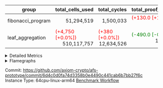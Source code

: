 | group | total_cells_used | total_cycles | total_proof_time_ms |
| --- | --- | --- | --- |
| fibonacci_program | <div style='text-align: right'>51,294,519</div>  | <div style='text-align: right'>1,500,033</div>  | <span style="color: red">(+130.0 [+1.6%])</span> <div style='text-align: right'>8,474.0</div>  |
| leaf_aggregation | <span style="color: red">(+4,750 [+0.0%])</span> <div style='text-align: right'>510,117,757</div>  | <span style="color: red">(+380 [+0.0%])</span> <div style='text-align: right'>12,634,526</div>  | <span style="color: green">(-490.0 [-0.3%])</span> <div style='text-align: right'>170,781.0</div>  |


<details>
<summary>Detailed Metrics</summary>

| group | collect_metrics | execute_time_ms | total_cells_used | total_cycles |
| --- | --- | --- | --- | --- |
| fibonacci_program | true | <span style="color: green">(-90.0 [-0.2%])</span> <div style='text-align: right'>36,655.0</div>  | <div style='text-align: right'>51,294,519</div>  | <div style='text-align: right'>1,500,033</div>  |

| group | chip_name | collect_metrics | rows_used |
| --- | --- | --- | --- |
| fibonacci_program | AuipcRv32 | true | <div style='text-align: right'>4</div>  |
| fibonacci_program | BaseAluRv32 | true | <div style='text-align: right'>900,015</div>  |
| fibonacci_program | BitwiseOperationLookup | true | <div style='text-align: right'>65,536</div>  |
| fibonacci_program | BranchEqualRv32 | true | <div style='text-align: right'>200,001</div>  |
| fibonacci_program | JalLuiRv32 | true | <div style='text-align: right'>100,002</div>  |
| fibonacci_program | JalrRv32 | true | <div style='text-align: right'>3</div>  |
| fibonacci_program | LessThanRv32 | true | <div style='text-align: right'>300,000</div>  |
| fibonacci_program | LoadStoreRv32 | true | <div style='text-align: right'>8</div>  |
| fibonacci_program | Memory AccessAdapter<8> | true | <div style='text-align: right'>11</div>  |
| fibonacci_program | Memory Boundary | true | <div style='text-align: right'>22</div>  |
| fibonacci_program | Memory Merkle | true | <div style='text-align: right'>196</div>  |
| fibonacci_program | ProgramChip | true | <div style='text-align: right'>90</div>  |
| fibonacci_program | RangeTupleChecker | true | <div style='text-align: right'>524,288</div>  |

| group | collect_metrics | dsl_ir | opcode | frequency |
| --- | --- | --- | --- | --- |
| fibonacci_program | true |  | ADD | <div style='text-align: right'>900,014</div>  |
| fibonacci_program | true |  | AUIPC | <div style='text-align: right'>4</div>  |
| fibonacci_program | true |  | BEQ | <div style='text-align: right'>100,001</div>  |
| fibonacci_program | true |  | BNE | <div style='text-align: right'>100,000</div>  |
| fibonacci_program | true |  | JAL | <div style='text-align: right'>100,001</div>  |
| fibonacci_program | true |  | JALR | <div style='text-align: right'>3</div>  |
| fibonacci_program | true |  | LOADW | <div style='text-align: right'>3</div>  |
| fibonacci_program | true |  | LUI | <div style='text-align: right'>1</div>  |
| fibonacci_program | true |  | OR | <div style='text-align: right'>1</div>  |
| fibonacci_program | true |  | SLTU | <div style='text-align: right'>300,000</div>  |
| fibonacci_program | true |  | STOREW | <div style='text-align: right'>5</div>  |

| group | air_name | collect_metrics | dsl_ir | opcode | cells_used |
| --- | --- | --- | --- | --- | --- |
| fibonacci_program | <Rv32BaseAluAdapterAir,BaseAluCoreAir<4, 8>> | true |  | ADD | <div style='text-align: right'>32,400,504</div>  |
| fibonacci_program | AccessAdapter<8> | true |  | ADD | <div style='text-align: right'>51</div>  |
| fibonacci_program | Boundary | true |  | ADD | <div style='text-align: right'>120</div>  |
| fibonacci_program | Merkle | true |  | ADD | <div style='text-align: right'>64</div>  |
| fibonacci_program | <Rv32RdWriteAdapterAir,Rv32AuipcCoreAir> | true |  | AUIPC | <div style='text-align: right'>84</div>  |
| fibonacci_program | AccessAdapter<8> | true |  | AUIPC | <div style='text-align: right'>34</div>  |
| fibonacci_program | Boundary | true |  | AUIPC | <div style='text-align: right'>80</div>  |
| fibonacci_program | Merkle | true |  | AUIPC | <div style='text-align: right'>3,456</div>  |
| fibonacci_program | <Rv32BranchAdapterAir,BranchEqualCoreAir<4>> | true |  | BEQ | <div style='text-align: right'>2,600,026</div>  |
| fibonacci_program | <Rv32BranchAdapterAir,BranchEqualCoreAir<4>> | true |  | BNE | <div style='text-align: right'>2,600,000</div>  |
| fibonacci_program | <Rv32CondRdWriteAdapterAir,Rv32JalLuiCoreAir> | true |  | JAL | <div style='text-align: right'>1,800,018</div>  |
| fibonacci_program | <Rv32JalrAdapterAir,Rv32JalrCoreAir> | true |  | JALR | <div style='text-align: right'>84</div>  |
| fibonacci_program | <Rv32LoadStoreAdapterAir,LoadStoreCoreAir<4>> | true |  | LOADW | <div style='text-align: right'>120</div>  |
| fibonacci_program | AccessAdapter<8> | true |  | LOADW | <div style='text-align: right'>17</div>  |
| fibonacci_program | Boundary | true |  | LOADW | <div style='text-align: right'>40</div>  |
| fibonacci_program | Merkle | true |  | LOADW | <div style='text-align: right'>1,664</div>  |
| fibonacci_program | <Rv32CondRdWriteAdapterAir,Rv32JalLuiCoreAir> | true |  | LUI | <div style='text-align: right'>18</div>  |
| fibonacci_program | AccessAdapter<8> | true |  | LUI | <div style='text-align: right'>17</div>  |
| fibonacci_program | Boundary | true |  | LUI | <div style='text-align: right'>40</div>  |
| fibonacci_program | Merkle | true |  | LUI | <div style='text-align: right'>128</div>  |
| fibonacci_program | <Rv32BaseAluAdapterAir,BaseAluCoreAir<4, 8>> | true |  | OR | <div style='text-align: right'>36</div>  |
| fibonacci_program | AccessAdapter<8> | true |  | OR | <div style='text-align: right'>17</div>  |
| fibonacci_program | Boundary | true |  | OR | <div style='text-align: right'>40</div>  |
| fibonacci_program | Merkle | true |  | OR | <div style='text-align: right'>64</div>  |
| fibonacci_program | <Rv32BaseAluAdapterAir,LessThanCoreAir<4, 8>> | true |  | SLTU | <div style='text-align: right'>11,100,000</div>  |
| fibonacci_program | AccessAdapter<8> | true |  | SLTU | <div style='text-align: right'>17</div>  |
| fibonacci_program | Boundary | true |  | SLTU | <div style='text-align: right'>40</div>  |
| fibonacci_program | Merkle | true |  | SLTU | <div style='text-align: right'>192</div>  |
| fibonacci_program | <Rv32LoadStoreAdapterAir,LoadStoreCoreAir<4>> | true |  | STOREW | <div style='text-align: right'>200</div>  |
| fibonacci_program | AccessAdapter<8> | true |  | STOREW | <div style='text-align: right'>34</div>  |
| fibonacci_program | Boundary | true |  | STOREW | <div style='text-align: right'>80</div>  |
| fibonacci_program | Merkle | true |  | STOREW | <div style='text-align: right'>640</div>  |

| group | air_name | constraints | interactions | quotient_deg |
| --- | --- | --- | --- | --- |
| fibonacci_program | ProgramAir | <div style='text-align: right'>4</div>  | <div style='text-align: right'>1</div>  | <div style='text-align: right'>1</div>  |
| fibonacci_program | VmConnectorAir | <div style='text-align: right'>9</div>  | <div style='text-align: right'>3</div>  | <div style='text-align: right'>2</div>  |
| fibonacci_program | PersistentBoundaryAir<8> | <div style='text-align: right'>6</div>  | <div style='text-align: right'>3</div>  | <div style='text-align: right'>2</div>  |
| fibonacci_program | MemoryMerkleAir<8> | <div style='text-align: right'>40</div>  | <div style='text-align: right'>4</div>  | <div style='text-align: right'>2</div>  |
| fibonacci_program | AccessAdapterAir<2> | <div style='text-align: right'>14</div>  | <div style='text-align: right'>5</div>  | <div style='text-align: right'>2</div>  |
| fibonacci_program | AccessAdapterAir<4> | <div style='text-align: right'>14</div>  | <div style='text-align: right'>5</div>  | <div style='text-align: right'>2</div>  |
| fibonacci_program | AccessAdapterAir<8> | <div style='text-align: right'>14</div>  | <div style='text-align: right'>5</div>  | <div style='text-align: right'>2</div>  |
| fibonacci_program | AccessAdapterAir<16> | <div style='text-align: right'>14</div>  | <div style='text-align: right'>5</div>  | <div style='text-align: right'>2</div>  |
| fibonacci_program | AccessAdapterAir<32> | <div style='text-align: right'>14</div>  | <div style='text-align: right'>5</div>  | <div style='text-align: right'>2</div>  |
| fibonacci_program | AccessAdapterAir<64> | <div style='text-align: right'>14</div>  | <div style='text-align: right'>5</div>  | <div style='text-align: right'>2</div>  |
| fibonacci_program | PhantomAir | <div style='text-align: right'>5</div>  | <div style='text-align: right'>3</div>  | <div style='text-align: right'>2</div>  |
| fibonacci_program | VmAirWrapper<Rv32BaseAluAdapterAir, BaseAluCoreAir<4, 8> | <div style='text-align: right'>43</div>  | <div style='text-align: right'>19</div>  | <div style='text-align: right'>2</div>  |
| fibonacci_program | VmAirWrapper<Rv32BaseAluAdapterAir, LessThanCoreAir<4, 8> | <div style='text-align: right'>39</div>  | <div style='text-align: right'>17</div>  | <div style='text-align: right'>2</div>  |
| fibonacci_program | VmAirWrapper<Rv32MultAdapterAir, MultiplicationCoreAir<4, 8> | <div style='text-align: right'>26</div>  | <div style='text-align: right'>19</div>  | <div style='text-align: right'>2</div>  |
| fibonacci_program | VmAirWrapper<Rv32MultAdapterAir, MulHCoreAir<4, 8> | <div style='text-align: right'>38</div>  | <div style='text-align: right'>24</div>  | <div style='text-align: right'>2</div>  |
| fibonacci_program | VmAirWrapper<Rv32MultAdapterAir, DivRemCoreAir<4, 8> | <div style='text-align: right'>88</div>  | <div style='text-align: right'>25</div>  | <div style='text-align: right'>2</div>  |
| fibonacci_program | VmAirWrapper<Rv32BaseAluAdapterAir, ShiftCoreAir<4, 8> | <div style='text-align: right'>90</div>  | <div style='text-align: right'>23</div>  | <div style='text-align: right'>2</div>  |
| fibonacci_program | VmAirWrapper<Rv32LoadStoreAdapterAir, LoadStoreCoreAir<4> | <div style='text-align: right'>38</div>  | <div style='text-align: right'>17</div>  | <div style='text-align: right'>2</div>  |
| fibonacci_program | VmAirWrapper<Rv32LoadStoreAdapterAir, LoadSignExtendCoreAir<4, 8> | <div style='text-align: right'>33</div>  | <div style='text-align: right'>18</div>  | <div style='text-align: right'>2</div>  |
| fibonacci_program | VmAirWrapper<Rv32HintStoreAdapterAir, Rv32HintStoreCoreAir> | <div style='text-align: right'>17</div>  | <div style='text-align: right'>15</div>  | <div style='text-align: right'>2</div>  |
| fibonacci_program | VmAirWrapper<Rv32BranchAdapterAir, BranchEqualCoreAir<4> | <div style='text-align: right'>25</div>  | <div style='text-align: right'>11</div>  | <div style='text-align: right'>2</div>  |
| fibonacci_program | VmAirWrapper<Rv32BranchAdapterAir, BranchLessThanCoreAir<4, 8> | <div style='text-align: right'>41</div>  | <div style='text-align: right'>13</div>  | <div style='text-align: right'>2</div>  |
| fibonacci_program | VmAirWrapper<Rv32CondRdWriteAdapterAir, Rv32JalLuiCoreAir> | <div style='text-align: right'>22</div>  | <div style='text-align: right'>10</div>  | <div style='text-align: right'>2</div>  |
| fibonacci_program | VmAirWrapper<Rv32JalrAdapterAir, Rv32JalrCoreAir> | <div style='text-align: right'>20</div>  | <div style='text-align: right'>16</div>  | <div style='text-align: right'>2</div>  |
| fibonacci_program | VmAirWrapper<Rv32RdWriteAdapterAir, Rv32AuipcCoreAir> | <div style='text-align: right'>15</div>  | <div style='text-align: right'>11</div>  | <div style='text-align: right'>2</div>  |
| fibonacci_program | Poseidon2VmAir<BabyBear> | <div style='text-align: right'>525</div>  | <div style='text-align: right'>32</div>  | <div style='text-align: right'>2</div>  |
| fibonacci_program | BitwiseOperationLookupAir<8> | <div style='text-align: right'>4</div>  | <div style='text-align: right'>2</div>  | <div style='text-align: right'>2</div>  |
| fibonacci_program | RangeTupleCheckerAir<2> | <div style='text-align: right'>4</div>  | <div style='text-align: right'>1</div>  | <div style='text-align: right'>1</div>  |
| fibonacci_program | VariableRangeCheckerAir | <div style='text-align: right'>4</div>  | <div style='text-align: right'>1</div>  | <div style='text-align: right'>1</div>  |

| group | commit_exe_time_ms | execute_and_trace_gen_time_ms | execute_time_ms | keygen_time_ms | num_segments | total_cells_used | total_cycles | total_proof_time_ms |
| --- | --- | --- | --- | --- | --- | --- | --- | --- |
| fibonacci_program | <div style='text-align: right'>0.0</div>  | <span style="color: red">(+79.0 [+3.7%])</span> <div style='text-align: right'>2,219.0</div>  | <span style="color: red">(+76.0 [+4.0%])</span> <div style='text-align: right'>1,960.0</div>  | <span style="color: red">(+1.0 [+0.8%])</span> <div style='text-align: right'>133.0</div>  | <div style='text-align: right'>1</div>  | <div style='text-align: right'>51,294,519</div>  | <div style='text-align: right'>1,500,033</div>  | <span style="color: red">(+130.0 [+1.6%])</span> <div style='text-align: right'>8,474.0</div>  |
| leaf_aggregation |  |  |  |  |  | <span style="color: red">(+4,750 [+0.0%])</span> <div style='text-align: right'>510,117,757</div>  | <span style="color: red">(+380 [+0.0%])</span> <div style='text-align: right'>12,634,526</div>  | <span style="color: green">(-490.0 [-0.3%])</span> <div style='text-align: right'>170,781.0</div>  |

| group | air_name | segment | cells | constraints | interactions | main_cols | perm_cols | prep_cols | quotient_deg | rows |
| --- | --- | --- | --- | --- | --- | --- | --- | --- | --- | --- |
| fibonacci_program | ProgramAir | 0 | <div style='text-align: right'>2,304</div>  |  |  | <div style='text-align: right'>10</div>  | <div style='text-align: right'>8</div>  |  |  | <div style='text-align: right'>128</div>  |
| fibonacci_program | VmConnectorAir | 0 | <div style='text-align: right'>32</div>  |  |  | <div style='text-align: right'>4</div>  | <div style='text-align: right'>12</div>  | <div style='text-align: right'>1</div>  |  | <div style='text-align: right'>2</div>  |
| fibonacci_program | PersistentBoundaryAir<8> | 0 | <div style='text-align: right'>1,024</div>  |  |  | <div style='text-align: right'>20</div>  | <div style='text-align: right'>12</div>  |  |  | <div style='text-align: right'>32</div>  |
| fibonacci_program | MemoryMerkleAir<8> | 0 | <div style='text-align: right'>13,312</div>  |  |  | <div style='text-align: right'>32</div>  | <div style='text-align: right'>20</div>  |  |  | <div style='text-align: right'>256</div>  |
| fibonacci_program | AccessAdapterAir<8> | 0 | <div style='text-align: right'>1,312</div>  |  |  | <div style='text-align: right'>17</div>  | <div style='text-align: right'>24</div>  |  |  | <div style='text-align: right'>32</div>  |
| fibonacci_program | PhantomAir | 0 | <div style='text-align: right'>18</div>  |  |  | <div style='text-align: right'>6</div>  | <div style='text-align: right'>12</div>  |  |  | <div style='text-align: right'>1</div>  |
| fibonacci_program | VmAirWrapper<Rv32BaseAluAdapterAir, BaseAluCoreAir<4, 8> | 0 | <div style='text-align: right'>121,634,816</div>  |  |  | <div style='text-align: right'>36</div>  | <div style='text-align: right'>80</div>  |  |  | <div style='text-align: right'>1,048,576</div>  |
| fibonacci_program | VmAirWrapper<Rv32BaseAluAdapterAir, LessThanCoreAir<4, 8> | 0 | <div style='text-align: right'>40,370,176</div>  |  |  | <div style='text-align: right'>37</div>  | <div style='text-align: right'>40</div>  |  |  | <div style='text-align: right'>524,288</div>  |
| fibonacci_program | VmAirWrapper<Rv32LoadStoreAdapterAir, LoadStoreCoreAir<4> | 0 | <div style='text-align: right'>896</div>  |  |  | <div style='text-align: right'>40</div>  | <div style='text-align: right'>72</div>  |  |  | <div style='text-align: right'>8</div>  |
| fibonacci_program | VmAirWrapper<Rv32BranchAdapterAir, BranchEqualCoreAir<4> | 0 | <div style='text-align: right'>19,398,656</div>  |  |  | <div style='text-align: right'>26</div>  | <div style='text-align: right'>48</div>  |  |  | <div style='text-align: right'>262,144</div>  |
| fibonacci_program | VmAirWrapper<Rv32CondRdWriteAdapterAir, Rv32JalLuiCoreAir> | 0 | <div style='text-align: right'>8,126,464</div>  |  |  | <div style='text-align: right'>18</div>  | <div style='text-align: right'>44</div>  |  |  | <div style='text-align: right'>131,072</div>  |
| fibonacci_program | VmAirWrapper<Rv32JalrAdapterAir, Rv32JalrCoreAir> | 0 | <div style='text-align: right'>256</div>  |  |  | <div style='text-align: right'>28</div>  | <div style='text-align: right'>36</div>  |  |  | <div style='text-align: right'>4</div>  |
| fibonacci_program | VmAirWrapper<Rv32RdWriteAdapterAir, Rv32AuipcCoreAir> | 0 | <div style='text-align: right'>196</div>  |  |  | <div style='text-align: right'>21</div>  | <div style='text-align: right'>28</div>  |  |  | <div style='text-align: right'>4</div>  |
| fibonacci_program | Poseidon2VmAir<BabyBear> | 0 | <div style='text-align: right'>160,512</div>  |  |  | <div style='text-align: right'>559</div>  | <div style='text-align: right'>68</div>  |  |  | <div style='text-align: right'>256</div>  |
| fibonacci_program | BitwiseOperationLookupAir<8> | 0 | <div style='text-align: right'>655,360</div>  |  |  | <div style='text-align: right'>2</div>  | <div style='text-align: right'>8</div>  | <div style='text-align: right'>3</div>  |  | <div style='text-align: right'>65,536</div>  |
| fibonacci_program | RangeTupleCheckerAir<2> | 0 | <div style='text-align: right'>4,718,592</div>  |  |  | <div style='text-align: right'>1</div>  | <div style='text-align: right'>8</div>  | <div style='text-align: right'>2</div>  |  | <div style='text-align: right'>524,288</div>  |
| fibonacci_program | VariableRangeCheckerAir | 0 | <div style='text-align: right'>1,179,648</div>  |  |  | <div style='text-align: right'>1</div>  | <div style='text-align: right'>8</div>  | <div style='text-align: right'>2</div>  |  | <div style='text-align: right'>131,072</div>  |
| leaf_aggregation | ProgramAir | 0 | <div style='text-align: right'>2,359,296</div>  | <div style='text-align: right'>4</div>  | <div style='text-align: right'>1</div>  | <div style='text-align: right'>10</div>  | <div style='text-align: right'>8</div>  |  | <div style='text-align: right'>1</div>  | <div style='text-align: right'>131,072</div>  |
| leaf_aggregation | VmConnectorAir | 0 | <div style='text-align: right'>24</div>  | <div style='text-align: right'>8</div>  | <div style='text-align: right'>3</div>  | <div style='text-align: right'>4</div>  | <div style='text-align: right'>8</div>  | <div style='text-align: right'>1</div>  | <div style='text-align: right'>4</div>  | <div style='text-align: right'>2</div>  |
| leaf_aggregation | VolatileBoundaryAir | 0 | <div style='text-align: right'>19,922,944</div>  | <div style='text-align: right'>16</div>  | <div style='text-align: right'>4</div>  | <div style='text-align: right'>11</div>  | <div style='text-align: right'>8</div>  |  | <div style='text-align: right'>4</div>  | <div style='text-align: right'>1,048,576</div>  |
| leaf_aggregation | AccessAdapterAir<2> | 0 | <div style='text-align: right'>96,468,992</div>  | <div style='text-align: right'>11</div>  | <div style='text-align: right'>5</div>  | <div style='text-align: right'>11</div>  | <div style='text-align: right'>12</div>  |  | <div style='text-align: right'>4</div>  | <div style='text-align: right'>4,194,304</div>  |
| leaf_aggregation | AccessAdapterAir<4> | 0 | <div style='text-align: right'>52,428,800</div>  | <div style='text-align: right'>11</div>  | <div style='text-align: right'>5</div>  | <div style='text-align: right'>13</div>  | <div style='text-align: right'>12</div>  |  | <div style='text-align: right'>4</div>  | <div style='text-align: right'>2,097,152</div>  |
| leaf_aggregation | AccessAdapterAir<8> | 0 | <div style='text-align: right'>3,801,088</div>  | <div style='text-align: right'>11</div>  | <div style='text-align: right'>5</div>  | <div style='text-align: right'>17</div>  | <div style='text-align: right'>12</div>  |  | <div style='text-align: right'>4</div>  | <div style='text-align: right'>131,072</div>  |
| leaf_aggregation | AccessAdapterAir<16> | 0 |  | <div style='text-align: right'>11</div>  | <div style='text-align: right'>5</div>  |  |  |  | <div style='text-align: right'>4</div>  |  |
| leaf_aggregation | AccessAdapterAir<32> | 0 |  | <div style='text-align: right'>11</div>  | <div style='text-align: right'>5</div>  |  |  |  | <div style='text-align: right'>4</div>  |  |
| leaf_aggregation | AccessAdapterAir<64> | 0 |  | <div style='text-align: right'>11</div>  | <div style='text-align: right'>5</div>  |  |  |  | <div style='text-align: right'>4</div>  |  |
| leaf_aggregation | PhantomAir | 0 | <div style='text-align: right'>7,340,032</div>  | <div style='text-align: right'>4</div>  | <div style='text-align: right'>3</div>  | <div style='text-align: right'>6</div>  | <div style='text-align: right'>8</div>  |  | <div style='text-align: right'>4</div>  | <div style='text-align: right'>524,288</div>  |
| leaf_aggregation | VmAirWrapper<NativeLoadStoreAdapterAir<1>, KernelLoadStoreCoreAir<1> | 0 | <div style='text-align: right'>511,705,088</div>  | <div style='text-align: right'>30</div>  | <div style='text-align: right'>19</div>  | <div style='text-align: right'>41</div>  | <div style='text-align: right'>20</div>  |  | <div style='text-align: right'>8</div>  | <div style='text-align: right'>8,388,608</div>  |
| leaf_aggregation | VmAirWrapper<BranchNativeAdapterAir, BranchEqualCoreAir<1> | 0 | <div style='text-align: right'>90,177,536</div>  | <div style='text-align: right'>21</div>  | <div style='text-align: right'>11</div>  | <div style='text-align: right'>23</div>  | <div style='text-align: right'>20</div>  |  | <div style='text-align: right'>4</div>  | <div style='text-align: right'>2,097,152</div>  |
| leaf_aggregation | VmAirWrapper<JalNativeAdapterAir, JalCoreAir> | 0 | <div style='text-align: right'>5,767,168</div>  | <div style='text-align: right'>6</div>  | <div style='text-align: right'>7</div>  | <div style='text-align: right'>10</div>  | <div style='text-align: right'>12</div>  |  | <div style='text-align: right'>8</div>  | <div style='text-align: right'>262,144</div>  |
| leaf_aggregation | VmAirWrapper<NativeAdapterAir<2, 1>, FieldArithmeticCoreAir> | 0 | <div style='text-align: right'>192,937,984</div>  | <div style='text-align: right'>22</div>  | <div style='text-align: right'>15</div>  | <div style='text-align: right'>30</div>  | <div style='text-align: right'>16</div>  |  | <div style='text-align: right'>8</div>  | <div style='text-align: right'>4,194,304</div>  |
| leaf_aggregation | VmAirWrapper<NativeVectorizedAdapterAir<4>, FieldExtensionCoreAir> | 0 | <div style='text-align: right'>117,440,512</div>  | <div style='text-align: right'>22</div>  | <div style='text-align: right'>15</div>  | <div style='text-align: right'>40</div>  | <div style='text-align: right'>16</div>  |  | <div style='text-align: right'>8</div>  | <div style='text-align: right'>2,097,152</div>  |
| leaf_aggregation | Poseidon2VmAir<BabyBear> | 0 | <div style='text-align: right'>29,229,056</div>  | <div style='text-align: right'>374</div>  | <div style='text-align: right'>32</div>  | <div style='text-align: right'>418</div>  | <div style='text-align: right'>28</div>  |  | <div style='text-align: right'>8</div>  | <div style='text-align: right'>65,536</div>  |
| leaf_aggregation | VariableRangeCheckerAir | 0 | <div style='text-align: right'>1,179,648</div>  | <div style='text-align: right'>4</div>  | <div style='text-align: right'>1</div>  | <div style='text-align: right'>1</div>  | <div style='text-align: right'>8</div>  | <div style='text-align: right'>2</div>  | <div style='text-align: right'>1</div>  | <div style='text-align: right'>131,072</div>  |

| group | segment | commit_exe_time_ms | execute_and_trace_gen_time_ms | execute_time_ms | keygen_time_ms | num_segments | stark_prove_excluding_trace_time_ms | total_cells | verify_program_compile_ms |
| --- | --- | --- | --- | --- | --- | --- | --- | --- | --- |
| fibonacci_program | 0 |  |  |  |  |  | <span style="color: red">(+51.0 [+0.8%])</span> <div style='text-align: right'>6,255.0</div>  | <div style='text-align: right'>196,263,574</div>  |  |
| leaf_aggregation | 0 | <span style="color: red">(+13.0 [+13.1%])</span> <div style='text-align: right'>112.0</div>  | <span style="color: red">(+155.0 [+0.9%])</span> <div style='text-align: right'>17,250.0</div>  | <span style="color: red">(+91.0 [+0.6%])</span> <div style='text-align: right'>14,755.0</div>  | <span style="color: green">(-8.0 [-12.3%])</span> <div style='text-align: right'>57.0</div>  | <div style='text-align: right'>1</div>  | <span style="color: green">(-645.0 [-0.4%])</span> <div style='text-align: right'>153,531.0</div>  | <div style='text-align: right'>1,130,758,168</div>  | <span style="color: green">(-2.0 [-0.7%])</span> <div style='text-align: right'>272.0</div>  |

| group | collect_metrics | segment | execute_time_ms | total_cells_used | total_cycles |
| --- | --- | --- | --- | --- | --- |
| leaf_aggregation | true | 0 | <span style="color: red">(+2,553.0 [+1.4%])</span> <div style='text-align: right'>190,886.0</div>  | <span style="color: red">(+4,750 [+0.0%])</span> <div style='text-align: right'>510,117,757</div>  | <span style="color: red">(+380 [+0.0%])</span> <div style='text-align: right'>12,634,526</div>  |

| group | chip_name | collect_metrics | segment | rows_used |
| --- | --- | --- | --- | --- |
| leaf_aggregation | BranchEqual | true | 0 | <div style='text-align: right'>1,673,408</div>  |
| leaf_aggregation | FieldArithmetic | true | 0 | <span style="color: red">(+16 [+0.0%])</span> <div style='text-align: right'>3,587,092</div>  |
| leaf_aggregation | FieldExtension | true | 0 | <div style='text-align: right'>1,197,874</div>  |
| leaf_aggregation | Jal | true | 0 | <span style="color: red">(+364 [+0.2%])</span> <div style='text-align: right'>164,402</div>  |
| leaf_aggregation | LoadStore | true | 0 | <div style='text-align: right'>5,519,819</div>  |
| leaf_aggregation | Memory AccessAdapter<2> | true | 0 | <span style="color: red">(+36 [+0.0%])</span> <div style='text-align: right'>2,835,629</div>  |
| leaf_aggregation | Memory AccessAdapter<4> | true | 0 | <span style="color: red">(+18 [+0.0%])</span> <div style='text-align: right'>1,418,316</div>  |
| leaf_aggregation | Memory AccessAdapter<8> | true | 0 | <div style='text-align: right'>81,349</div>  |
| leaf_aggregation | Memory Boundary | true | 0 | <div style='text-align: right'>857,833</div>  |
| leaf_aggregation | Phantom | true | 0 | <div style='text-align: right'>432,493</div>  |
| leaf_aggregation | Poseidon2 | true | 0 | <div style='text-align: right'>59,438</div>  |
| leaf_aggregation | ProgramChip | true | 0 | <div style='text-align: right'>124,809</div>  |

| group | collect_metrics | dsl_ir | opcode | segment | frequency |
| --- | --- | --- | --- | --- | --- |
| leaf_aggregation | true |  | JAL | 0 | <div style='text-align: right'>1</div>  |
| leaf_aggregation | true |  | STOREW | 0 | <div style='text-align: right'>2</div>  |
| leaf_aggregation | true | AddE | FE4ADD | 0 | <div style='text-align: right'>300,230</div>  |
| leaf_aggregation | true | AddEFFI | LOADW | 0 | <div style='text-align: right'>228</div>  |
| leaf_aggregation | true | AddEFFI | STOREW | 0 | <div style='text-align: right'>684</div>  |
| leaf_aggregation | true | AddEFI | ADD | 0 | <div style='text-align: right'>236</div>  |
| leaf_aggregation | true | AddEI | ADD | 0 | <div style='text-align: right'>41,824</div>  |
| leaf_aggregation | true | AddFI | ADD | 0 | <span style="color: red">(+16 [+0.0%])</span> <div style='text-align: right'>84,757</div>  |
| leaf_aggregation | true | AddV | ADD | 0 | <div style='text-align: right'>31,249</div>  |
| leaf_aggregation | true | AddVI | ADD | 0 | <div style='text-align: right'>720,923</div>  |
| leaf_aggregation | true | Alloc | ADD | 0 | <div style='text-align: right'>126,161</div>  |
| leaf_aggregation | true | Alloc | LOADW | 0 | <div style='text-align: right'>126,161</div>  |
| leaf_aggregation | true | Alloc | MUL | 0 | <div style='text-align: right'>77,183</div>  |
| leaf_aggregation | true | AssertEqE | BNE | 0 | <div style='text-align: right'>468</div>  |
| leaf_aggregation | true | AssertEqEI | BNE | 0 | <div style='text-align: right'>4</div>  |
| leaf_aggregation | true | AssertEqF | BNE | 0 | <div style='text-align: right'>22,501</div>  |
| leaf_aggregation | true | AssertEqV | BNE | 0 | <div style='text-align: right'>5,331</div>  |
| leaf_aggregation | true | AssertEqVI | BNE | 0 | <div style='text-align: right'>204</div>  |
| leaf_aggregation | true | CT-VerifierProgram | PHANTOM | 0 | <div style='text-align: right'>2</div>  |
| leaf_aggregation | true | CT-compute-reduced-opening | PHANTOM | 0 | <div style='text-align: right'>1,600</div>  |
| leaf_aggregation | true | CT-exp-reverse-bits-len | PHANTOM | 0 | <div style='text-align: right'>14,000</div>  |
| leaf_aggregation | true | CT-poseidon2-hash | PHANTOM | 0 | <div style='text-align: right'>8,200</div>  |
| leaf_aggregation | true | CT-poseidon2-hash-ext | PHANTOM | 0 | <div style='text-align: right'>4,000</div>  |
| leaf_aggregation | true | CT-poseidon2-hash-setup | PHANTOM | 0 | <div style='text-align: right'>303,600</div>  |
| leaf_aggregation | true | CT-sp1-fri-fold | PHANTOM | 0 | <div style='text-align: right'>21,800</div>  |
| leaf_aggregation | true | CT-stage-c-build-rounds | PHANTOM | 0 | <div style='text-align: right'>2</div>  |
| leaf_aggregation | true | CT-stage-d-1-verify-shape-and-sample-challenges | PHANTOM | 0 | <div style='text-align: right'>2</div>  |
| leaf_aggregation | true | CT-stage-d-2-fri-fold | PHANTOM | 0 | <div style='text-align: right'>2</div>  |
| leaf_aggregation | true | CT-stage-d-3-verify-challenges | PHANTOM | 0 | <div style='text-align: right'>2</div>  |
| leaf_aggregation | true | CT-stage-d-verify-pcs | PHANTOM | 0 | <div style='text-align: right'>2</div>  |
| leaf_aggregation | true | CT-stage-e-verify-constraints | PHANTOM | 0 | <div style='text-align: right'>2</div>  |
| leaf_aggregation | true | CT-verify-batch | PHANTOM | 0 | <div style='text-align: right'>1,600</div>  |
| leaf_aggregation | true | CT-verify-batch-ext | PHANTOM | 0 | <div style='text-align: right'>4,000</div>  |
| leaf_aggregation | true | CT-verify-batch-reduce-fast | PHANTOM | 0 | <div style='text-align: right'>12,200</div>  |
| leaf_aggregation | true | CT-verify-batch-reduce-fast-setup | PHANTOM | 0 | <div style='text-align: right'>12,200</div>  |
| leaf_aggregation | true | CT-verify-query | PHANTOM | 0 | <div style='text-align: right'>200</div>  |
| leaf_aggregation | true | DivE | BBE4DIV | 0 | <div style='text-align: right'>293,234</div>  |
| leaf_aggregation | true | DivEIN | BBE4DIV | 0 | <div style='text-align: right'>45</div>  |
| leaf_aggregation | true | DivEIN | STOREW | 0 | <div style='text-align: right'>180</div>  |
| leaf_aggregation | true | DivFIN | DIV | 0 | <div style='text-align: right'>107</div>  |
| leaf_aggregation | true | For | ADD | 0 | <div style='text-align: right'>1,155,553</div>  |
| leaf_aggregation | true | For | BNE | 0 | <div style='text-align: right'>1,261,578</div>  |
| leaf_aggregation | true | For | JAL | 0 | <div style='text-align: right'>106,025</div>  |
| leaf_aggregation | true | For | LOADW | 0 | <div style='text-align: right'>6,200</div>  |
| leaf_aggregation | true | For | STOREW | 0 | <div style='text-align: right'>99,825</div>  |
| leaf_aggregation | true | HintBitsF | PHANTOM | 0 | <div style='text-align: right'>101</div>  |
| leaf_aggregation | true | HintInputVec | PHANTOM | 0 | <div style='text-align: right'>48,978</div>  |
| leaf_aggregation | true | IfEq | BNE | 0 | <div style='text-align: right'>50,577</div>  |
| leaf_aggregation | true | IfEqI | BNE | 0 | <div style='text-align: right'>292,558</div>  |
| leaf_aggregation | true | IfEqI | JAL | 0 | <span style="color: red">(+364 [+0.6%])</span> <div style='text-align: right'>58,352</div>  |
| leaf_aggregation | true | IfNe | BEQ | 0 | <div style='text-align: right'>34,001</div>  |
| leaf_aggregation | true | IfNe | JAL | 0 | <div style='text-align: right'>24</div>  |
| leaf_aggregation | true | IfNeI | BEQ | 0 | <div style='text-align: right'>6,186</div>  |
| leaf_aggregation | true | ImmE | STOREW | 0 | <div style='text-align: right'>4,176</div>  |
| leaf_aggregation | true | ImmF | STOREW | 0 | <div style='text-align: right'>95,900</div>  |
| leaf_aggregation | true | ImmV | STOREW | 0 | <div style='text-align: right'>71,330</div>  |
| leaf_aggregation | true | LoadE | LOADW | 0 | <div style='text-align: right'>35,796</div>  |
| leaf_aggregation | true | LoadE | LOADW2 | 0 | <div style='text-align: right'>1,304,468</div>  |
| leaf_aggregation | true | LoadF | LOADW | 0 | <div style='text-align: right'>63,045</div>  |
| leaf_aggregation | true | LoadF | LOADW2 | 0 | <div style='text-align: right'>480,576</div>  |
| leaf_aggregation | true | LoadV | LOADW | 0 | <div style='text-align: right'>58,625</div>  |
| leaf_aggregation | true | LoadV | LOADW2 | 0 | <div style='text-align: right'>401,956</div>  |
| leaf_aggregation | true | MulE | BBE4MUL | 0 | <div style='text-align: right'>596,169</div>  |
| leaf_aggregation | true | MulEF | MUL | 0 | <div style='text-align: right'>8,360</div>  |
| leaf_aggregation | true | MulEFI | MUL | 0 | <div style='text-align: right'>388</div>  |
| leaf_aggregation | true | MulEI | BBE4MUL | 0 | <div style='text-align: right'>1,325</div>  |
| leaf_aggregation | true | MulEI | STOREW | 0 | <div style='text-align: right'>5,300</div>  |
| leaf_aggregation | true | MulF | MUL | 0 | <div style='text-align: right'>158,152</div>  |
| leaf_aggregation | true | MulFI | MUL | 0 | <div style='text-align: right'>17</div>  |
| leaf_aggregation | true | MulV | MUL | 0 | <div style='text-align: right'>3,131</div>  |
| leaf_aggregation | true | MulVI | MUL | 0 | <div style='text-align: right'>42,927</div>  |
| leaf_aggregation | true | NegE | MUL | 0 | <div style='text-align: right'>164</div>  |
| leaf_aggregation | true | Poseidon2CompressBabyBear | COMP_POS2 | 0 | <div style='text-align: right'>37,100</div>  |
| leaf_aggregation | true | Poseidon2PermuteBabyBear | PERM_POS2 | 0 | <div style='text-align: right'>22,338</div>  |
| leaf_aggregation | true | StoreE | STOREW | 0 | <div style='text-align: right'>57,816</div>  |
| leaf_aggregation | true | StoreE | STOREW2 | 0 | <div style='text-align: right'>72,080</div>  |
| leaf_aggregation | true | StoreF | STOREW | 0 | <div style='text-align: right'>81,726</div>  |
| leaf_aggregation | true | StoreF | STOREW2 | 0 | <div style='text-align: right'>168,734</div>  |
| leaf_aggregation | true | StoreHintWord | ADD | 0 | <div style='text-align: right'>448,158</div>  |
| leaf_aggregation | true | StoreHintWord | SHINTW | 0 | <div style='text-align: right'>500,267</div>  |
| leaf_aggregation | true | StoreV | STOREW | 0 | <div style='text-align: right'>6,569</div>  |
| leaf_aggregation | true | StoreV | STOREW2 | 0 | <div style='text-align: right'>130,813</div>  |
| leaf_aggregation | true | SubE | FE4SUB | 0 | <div style='text-align: right'>6,871</div>  |
| leaf_aggregation | true | SubEF | LOADW | 0 | <div style='text-align: right'>1,747,362</div>  |
| leaf_aggregation | true | SubEF | SUB | 0 | <div style='text-align: right'>582,454</div>  |
| leaf_aggregation | true | SubEFI | ADD | 0 | <div style='text-align: right'>224</div>  |
| leaf_aggregation | true | SubEI | ADD | 0 | <div style='text-align: right'>360</div>  |
| leaf_aggregation | true | SubV | SUB | 0 | <div style='text-align: right'>97,217</div>  |
| leaf_aggregation | true | SubVI | SUB | 0 | <div style='text-align: right'>5,547</div>  |
| leaf_aggregation | true | SubVIN | SUB | 0 | <div style='text-align: right'>2,000</div>  |

| group | air_name | collect_metrics | dsl_ir | opcode | segment | cells_used |
| --- | --- | --- | --- | --- | --- | --- |
| leaf_aggregation | <JalNativeAdapterAir,JalCoreAir> | true |  | JAL | 0 | <div style='text-align: right'>10</div>  |
| leaf_aggregation | Boundary | true |  | JAL | 0 | <div style='text-align: right'>11</div>  |
| leaf_aggregation | <NativeLoadStoreAdapterAir<1>,KernelLoadStoreCoreAir<1>> | true |  | STOREW | 0 | <div style='text-align: right'>82</div>  |
| leaf_aggregation | Boundary | true |  | STOREW | 0 | <div style='text-align: right'>22</div>  |
| leaf_aggregation | <NativeVectorizedAdapterAir<4>,FieldExtensionCoreAir> | true | AddE | FE4ADD | 0 | <div style='text-align: right'>12,009,200</div>  |
| leaf_aggregation | AccessAdapter<2> | true | AddE | FE4ADD | 0 | <div style='text-align: right'>359,612</div>  |
| leaf_aggregation | AccessAdapter<4> | true | AddE | FE4ADD | 0 | <div style='text-align: right'>212,498</div>  |
| leaf_aggregation | Boundary | true | AddE | FE4ADD | 0 | <div style='text-align: right'>119,724</div>  |
| leaf_aggregation | <NativeLoadStoreAdapterAir<1>,KernelLoadStoreCoreAir<1>> | true | AddEFFI | LOADW | 0 | <div style='text-align: right'>9,348</div>  |
| leaf_aggregation | AccessAdapter<2> | true | AddEFFI | LOADW | 0 | <div style='text-align: right'>1,056</div>  |
| leaf_aggregation | AccessAdapter<4> | true | AddEFFI | LOADW | 0 | <div style='text-align: right'>1,248</div>  |
| leaf_aggregation | Boundary | true | AddEFFI | LOADW | 0 | <div style='text-align: right'>286</div>  |
| leaf_aggregation | <NativeLoadStoreAdapterAir<1>,KernelLoadStoreCoreAir<1>> | true | AddEFFI | STOREW | 0 | <div style='text-align: right'>28,044</div>  |
| leaf_aggregation | AccessAdapter<2> | true | AddEFFI | STOREW | 0 | <div style='text-align: right'>1,056</div>  |
| leaf_aggregation | Boundary | true | AddEFFI | STOREW | 0 | <div style='text-align: right'>858</div>  |
| leaf_aggregation | <NativeAdapterAir<2, 1>,FieldArithmeticCoreAir> | true | AddEFI | ADD | 0 | <div style='text-align: right'>7,080</div>  |
| leaf_aggregation | AccessAdapter<2> | true | AddEFI | ADD | 0 | <div style='text-align: right'>990</div>  |
| leaf_aggregation | AccessAdapter<4> | true | AddEFI | ADD | 0 | <div style='text-align: right'>585</div>  |
| leaf_aggregation | Boundary | true | AddEFI | ADD | 0 | <div style='text-align: right'>1,144</div>  |
| leaf_aggregation | <NativeAdapterAir<2, 1>,FieldArithmeticCoreAir> | true | AddEI | ADD | 0 | <div style='text-align: right'>1,254,720</div>  |
| leaf_aggregation | AccessAdapter<2> | true | AddEI | ADD | 0 | <span style="color: red">(+198 [+0.1%])</span> <div style='text-align: right'>227,238</div>  |
| leaf_aggregation | AccessAdapter<4> | true | AddEI | ADD | 0 | <span style="color: red">(+117 [+0.1%])</span> <div style='text-align: right'>134,277</div>  |
| leaf_aggregation | Boundary | true | AddEI | ADD | 0 | <div style='text-align: right'>128,788</div>  |
| leaf_aggregation | <NativeAdapterAir<2, 1>,FieldArithmeticCoreAir> | true | AddFI | ADD | 0 | <span style="color: red">(+480 [+0.0%])</span> <div style='text-align: right'>2,542,710</div>  |
| leaf_aggregation | Boundary | true | AddFI | ADD | 0 | <div style='text-align: right'>253</div>  |
| leaf_aggregation | <NativeAdapterAir<2, 1>,FieldArithmeticCoreAir> | true | AddV | ADD | 0 | <div style='text-align: right'>937,470</div>  |
| leaf_aggregation | Boundary | true | AddV | ADD | 0 | <div style='text-align: right'>22</div>  |
| leaf_aggregation | <NativeAdapterAir<2, 1>,FieldArithmeticCoreAir> | true | AddVI | ADD | 0 | <div style='text-align: right'>21,627,690</div>  |
| leaf_aggregation | Boundary | true | AddVI | ADD | 0 | <div style='text-align: right'>35,651</div>  |
| leaf_aggregation | <NativeAdapterAir<2, 1>,FieldArithmeticCoreAir> | true | Alloc | ADD | 0 | <div style='text-align: right'>3,784,830</div>  |
| leaf_aggregation | <NativeLoadStoreAdapterAir<1>,KernelLoadStoreCoreAir<1>> | true | Alloc | LOADW | 0 | <div style='text-align: right'>5,172,601</div>  |
| leaf_aggregation | Boundary | true | Alloc | LOADW | 0 | <div style='text-align: right'>1,848</div>  |
| leaf_aggregation | <NativeAdapterAir<2, 1>,FieldArithmeticCoreAir> | true | Alloc | MUL | 0 | <div style='text-align: right'>2,315,490</div>  |
| leaf_aggregation | AccessAdapter<2> | true | Alloc | MUL | 0 | <div style='text-align: right'>22</div>  |
| leaf_aggregation | AccessAdapter<4> | true | Alloc | MUL | 0 | <div style='text-align: right'>26</div>  |
| leaf_aggregation | <BranchNativeAdapterAir,BranchEqualCoreAir<1>> | true | AssertEqE | BNE | 0 | <div style='text-align: right'>10,764</div>  |
| leaf_aggregation | AccessAdapter<2> | true | AssertEqE | BNE | 0 | <div style='text-align: right'>2,574</div>  |
| leaf_aggregation | AccessAdapter<4> | true | AssertEqE | BNE | 0 | <div style='text-align: right'>1,521</div>  |
| leaf_aggregation | <BranchNativeAdapterAir,BranchEqualCoreAir<1>> | true | AssertEqEI | BNE | 0 | <div style='text-align: right'>92</div>  |
| leaf_aggregation | AccessAdapter<2> | true | AssertEqEI | BNE | 0 | <div style='text-align: right'>22</div>  |
| leaf_aggregation | AccessAdapter<4> | true | AssertEqEI | BNE | 0 | <div style='text-align: right'>13</div>  |
| leaf_aggregation | <BranchNativeAdapterAir,BranchEqualCoreAir<1>> | true | AssertEqF | BNE | 0 | <div style='text-align: right'>517,523</div>  |
| leaf_aggregation | <BranchNativeAdapterAir,BranchEqualCoreAir<1>> | true | AssertEqV | BNE | 0 | <div style='text-align: right'>122,613</div>  |
| leaf_aggregation | <BranchNativeAdapterAir,BranchEqualCoreAir<1>> | true | AssertEqVI | BNE | 0 | <div style='text-align: right'>4,692</div>  |
| leaf_aggregation | PhantomAir | true | CT-VerifierProgram | PHANTOM | 0 | <div style='text-align: right'>12</div>  |
| leaf_aggregation | PhantomAir | true | CT-compute-reduced-opening | PHANTOM | 0 | <div style='text-align: right'>9,600</div>  |
| leaf_aggregation | PhantomAir | true | CT-exp-reverse-bits-len | PHANTOM | 0 | <div style='text-align: right'>84,000</div>  |
| leaf_aggregation | PhantomAir | true | CT-poseidon2-hash | PHANTOM | 0 | <div style='text-align: right'>49,200</div>  |
| leaf_aggregation | PhantomAir | true | CT-poseidon2-hash-ext | PHANTOM | 0 | <div style='text-align: right'>24,000</div>  |
| leaf_aggregation | PhantomAir | true | CT-poseidon2-hash-setup | PHANTOM | 0 | <div style='text-align: right'>1,821,600</div>  |
| leaf_aggregation | PhantomAir | true | CT-sp1-fri-fold | PHANTOM | 0 | <div style='text-align: right'>130,800</div>  |
| leaf_aggregation | PhantomAir | true | CT-stage-c-build-rounds | PHANTOM | 0 | <div style='text-align: right'>12</div>  |
| leaf_aggregation | PhantomAir | true | CT-stage-d-1-verify-shape-and-sample-challenges | PHANTOM | 0 | <div style='text-align: right'>12</div>  |
| leaf_aggregation | PhantomAir | true | CT-stage-d-2-fri-fold | PHANTOM | 0 | <div style='text-align: right'>12</div>  |
| leaf_aggregation | PhantomAir | true | CT-stage-d-3-verify-challenges | PHANTOM | 0 | <div style='text-align: right'>12</div>  |
| leaf_aggregation | PhantomAir | true | CT-stage-d-verify-pcs | PHANTOM | 0 | <div style='text-align: right'>12</div>  |
| leaf_aggregation | PhantomAir | true | CT-stage-e-verify-constraints | PHANTOM | 0 | <div style='text-align: right'>12</div>  |
| leaf_aggregation | PhantomAir | true | CT-verify-batch | PHANTOM | 0 | <div style='text-align: right'>9,600</div>  |
| leaf_aggregation | PhantomAir | true | CT-verify-batch-ext | PHANTOM | 0 | <div style='text-align: right'>24,000</div>  |
| leaf_aggregation | PhantomAir | true | CT-verify-batch-reduce-fast | PHANTOM | 0 | <div style='text-align: right'>73,200</div>  |
| leaf_aggregation | PhantomAir | true | CT-verify-batch-reduce-fast-setup | PHANTOM | 0 | <div style='text-align: right'>73,200</div>  |
| leaf_aggregation | PhantomAir | true | CT-verify-query | PHANTOM | 0 | <div style='text-align: right'>1,200</div>  |
| leaf_aggregation | <NativeVectorizedAdapterAir<4>,FieldExtensionCoreAir> | true | DivE | BBE4DIV | 0 | <div style='text-align: right'>11,729,360</div>  |
| leaf_aggregation | AccessAdapter<2> | true | DivE | BBE4DIV | 0 | <div style='text-align: right'>12,813,944</div>  |
| leaf_aggregation | AccessAdapter<4> | true | DivE | BBE4DIV | 0 | <div style='text-align: right'>7,571,876</div>  |
| leaf_aggregation | <NativeVectorizedAdapterAir<4>,FieldExtensionCoreAir> | true | DivEIN | BBE4DIV | 0 | <div style='text-align: right'>1,800</div>  |
| leaf_aggregation | AccessAdapter<2> | true | DivEIN | BBE4DIV | 0 | <div style='text-align: right'>1,892</div>  |
| leaf_aggregation | AccessAdapter<4> | true | DivEIN | BBE4DIV | 0 | <div style='text-align: right'>1,118</div>  |
| leaf_aggregation | Boundary | true | DivEIN | BBE4DIV | 0 | <div style='text-align: right'>440</div>  |
| leaf_aggregation | <NativeLoadStoreAdapterAir<1>,KernelLoadStoreCoreAir<1>> | true | DivEIN | STOREW | 0 | <div style='text-align: right'>7,380</div>  |
| leaf_aggregation | AccessAdapter<2> | true | DivEIN | STOREW | 0 | <div style='text-align: right'>649</div>  |
| leaf_aggregation | AccessAdapter<4> | true | DivEIN | STOREW | 0 | <div style='text-align: right'>182</div>  |
| leaf_aggregation | <NativeAdapterAir<2, 1>,FieldArithmeticCoreAir> | true | DivFIN | DIV | 0 | <div style='text-align: right'>3,210</div>  |
| leaf_aggregation | <NativeAdapterAir<2, 1>,FieldArithmeticCoreAir> | true | For | ADD | 0 | <div style='text-align: right'>34,666,590</div>  |
| leaf_aggregation | <BranchNativeAdapterAir,BranchEqualCoreAir<1>> | true | For | BNE | 0 | <div style='text-align: right'>29,016,294</div>  |
| leaf_aggregation | <JalNativeAdapterAir,JalCoreAir> | true | For | JAL | 0 | <div style='text-align: right'>1,060,250</div>  |
| leaf_aggregation | AccessAdapter<2> | true | For | JAL | 0 | <div style='text-align: right'>572</div>  |
| leaf_aggregation | AccessAdapter<4> | true | For | JAL | 0 | <div style='text-align: right'>676</div>  |
| leaf_aggregation | <NativeLoadStoreAdapterAir<1>,KernelLoadStoreCoreAir<1>> | true | For | LOADW | 0 | <div style='text-align: right'>254,200</div>  |
| leaf_aggregation | Boundary | true | For | LOADW | 0 | <div style='text-align: right'>1,100</div>  |
| leaf_aggregation | <NativeLoadStoreAdapterAir<1>,KernelLoadStoreCoreAir<1>> | true | For | STOREW | 0 | <div style='text-align: right'>4,092,825</div>  |
| leaf_aggregation | Boundary | true | For | STOREW | 0 | <div style='text-align: right'>880</div>  |
| leaf_aggregation | PhantomAir | true | HintBitsF | PHANTOM | 0 | <div style='text-align: right'>606</div>  |
| leaf_aggregation | PhantomAir | true | HintInputVec | PHANTOM | 0 | <div style='text-align: right'>293,868</div>  |
| leaf_aggregation | <BranchNativeAdapterAir,BranchEqualCoreAir<1>> | true | IfEq | BNE | 0 | <div style='text-align: right'>1,163,271</div>  |
| leaf_aggregation | <BranchNativeAdapterAir,BranchEqualCoreAir<1>> | true | IfEqI | BNE | 0 | <div style='text-align: right'>6,728,834</div>  |
| leaf_aggregation | <JalNativeAdapterAir,JalCoreAir> | true | IfEqI | JAL | 0 | <span style="color: red">(+3,640 [+0.6%])</span> <div style='text-align: right'>583,520</div>  |
| leaf_aggregation | <BranchNativeAdapterAir,BranchEqualCoreAir<1>> | true | IfNe | BEQ | 0 | <div style='text-align: right'>782,023</div>  |
| leaf_aggregation | <JalNativeAdapterAir,JalCoreAir> | true | IfNe | JAL | 0 | <div style='text-align: right'>240</div>  |
| leaf_aggregation | <BranchNativeAdapterAir,BranchEqualCoreAir<1>> | true | IfNeI | BEQ | 0 | <div style='text-align: right'>142,278</div>  |
| leaf_aggregation | <NativeLoadStoreAdapterAir<1>,KernelLoadStoreCoreAir<1>> | true | ImmE | STOREW | 0 | <div style='text-align: right'>171,216</div>  |
| leaf_aggregation | AccessAdapter<2> | true | ImmE | STOREW | 0 | <div style='text-align: right'>6,930</div>  |
| leaf_aggregation | AccessAdapter<4> | true | ImmE | STOREW | 0 | <div style='text-align: right'>4,095</div>  |
| leaf_aggregation | Boundary | true | ImmE | STOREW | 0 | <div style='text-align: right'>12,276</div>  |
| leaf_aggregation | <NativeLoadStoreAdapterAir<1>,KernelLoadStoreCoreAir<1>> | true | ImmF | STOREW | 0 | <div style='text-align: right'>3,931,900</div>  |
| leaf_aggregation | Boundary | true | ImmF | STOREW | 0 | <div style='text-align: right'>2,222</div>  |
| leaf_aggregation | <NativeLoadStoreAdapterAir<1>,KernelLoadStoreCoreAir<1>> | true | ImmV | STOREW | 0 | <div style='text-align: right'>2,924,530</div>  |
| leaf_aggregation | Boundary | true | ImmV | STOREW | 0 | <div style='text-align: right'>37,455</div>  |
| leaf_aggregation | <NativeLoadStoreAdapterAir<1>,KernelLoadStoreCoreAir<1>> | true | LoadE | LOADW | 0 | <div style='text-align: right'>1,467,636</div>  |
| leaf_aggregation | AccessAdapter<2> | true | LoadE | LOADW | 0 | <div style='text-align: right'>136,862</div>  |
| leaf_aggregation | AccessAdapter<4> | true | LoadE | LOADW | 0 | <div style='text-align: right'>80,873</div>  |
| leaf_aggregation | Boundary | true | LoadE | LOADW | 0 | <div style='text-align: right'>3,388</div>  |
| leaf_aggregation | <NativeLoadStoreAdapterAir<1>,KernelLoadStoreCoreAir<1>> | true | LoadE | LOADW2 | 0 | <div style='text-align: right'>53,483,188</div>  |
| leaf_aggregation | AccessAdapter<2> | true | LoadE | LOADW2 | 0 | <div style='text-align: right'>134,266</div>  |
| leaf_aggregation | AccessAdapter<4> | true | LoadE | LOADW2 | 0 | <div style='text-align: right'>79,339</div>  |
| leaf_aggregation | Boundary | true | LoadE | LOADW2 | 0 | <div style='text-align: right'>44</div>  |
| leaf_aggregation | <NativeLoadStoreAdapterAir<1>,KernelLoadStoreCoreAir<1>> | true | LoadF | LOADW | 0 | <div style='text-align: right'>2,584,845</div>  |
| leaf_aggregation | AccessAdapter<2> | true | LoadF | LOADW | 0 | <div style='text-align: right'>123,200</div>  |
| leaf_aggregation | AccessAdapter<4> | true | LoadF | LOADW | 0 | <div style='text-align: right'>72,800</div>  |
| leaf_aggregation | AccessAdapter<8> | true | LoadF | LOADW | 0 | <div style='text-align: right'>47,600</div>  |
| leaf_aggregation | Boundary | true | LoadF | LOADW | 0 | <div style='text-align: right'>286</div>  |
| leaf_aggregation | <NativeLoadStoreAdapterAir<1>,KernelLoadStoreCoreAir<1>> | true | LoadF | LOADW2 | 0 | <div style='text-align: right'>19,703,616</div>  |
| leaf_aggregation | AccessAdapter<2> | true | LoadF | LOADW2 | 0 | <div style='text-align: right'>1,111</div>  |
| leaf_aggregation | AccessAdapter<4> | true | LoadF | LOADW2 | 0 | <div style='text-align: right'>663</div>  |
| leaf_aggregation | AccessAdapter<8> | true | LoadF | LOADW2 | 0 | <div style='text-align: right'>612</div>  |
| leaf_aggregation | Boundary | true | LoadF | LOADW2 | 0 | <div style='text-align: right'>1,177</div>  |
| leaf_aggregation | <NativeLoadStoreAdapterAir<1>,KernelLoadStoreCoreAir<1>> | true | LoadV | LOADW | 0 | <div style='text-align: right'>2,403,625</div>  |
| leaf_aggregation | Boundary | true | LoadV | LOADW | 0 | <div style='text-align: right'>34,991</div>  |
| leaf_aggregation | <NativeLoadStoreAdapterAir<1>,KernelLoadStoreCoreAir<1>> | true | LoadV | LOADW2 | 0 | <div style='text-align: right'>16,480,196</div>  |
| leaf_aggregation | Boundary | true | LoadV | LOADW2 | 0 | <div style='text-align: right'>935</div>  |
| leaf_aggregation | <NativeVectorizedAdapterAir<4>,FieldExtensionCoreAir> | true | MulE | BBE4MUL | 0 | <div style='text-align: right'>23,846,760</div>  |
| leaf_aggregation | AccessAdapter<2> | true | MulE | BBE4MUL | 0 | <span style="color: red">(+198 [+0.0%])</span> <div style='text-align: right'>427,570</div>  |
| leaf_aggregation | AccessAdapter<4> | true | MulE | BBE4MUL | 0 | <span style="color: red">(+117 [+0.0%])</span> <div style='text-align: right'>252,655</div>  |
| leaf_aggregation | Boundary | true | MulE | BBE4MUL | 0 | <div style='text-align: right'>138,732</div>  |
| leaf_aggregation | <NativeAdapterAir<2, 1>,FieldArithmeticCoreAir> | true | MulEF | MUL | 0 | <div style='text-align: right'>250,800</div>  |
| leaf_aggregation | AccessAdapter<2> | true | MulEF | MUL | 0 | <div style='text-align: right'>44,528</div>  |
| leaf_aggregation | AccessAdapter<4> | true | MulEF | MUL | 0 | <div style='text-align: right'>26,312</div>  |
| leaf_aggregation | Boundary | true | MulEF | MUL | 0 | <div style='text-align: right'>880</div>  |
| leaf_aggregation | <NativeAdapterAir<2, 1>,FieldArithmeticCoreAir> | true | MulEFI | MUL | 0 | <div style='text-align: right'>11,640</div>  |
| leaf_aggregation | AccessAdapter<2> | true | MulEFI | MUL | 0 | <div style='text-align: right'>1,914</div>  |
| leaf_aggregation | AccessAdapter<4> | true | MulEFI | MUL | 0 | <div style='text-align: right'>1,131</div>  |
| leaf_aggregation | Boundary | true | MulEFI | MUL | 0 | <div style='text-align: right'>1,188</div>  |
| leaf_aggregation | <NativeVectorizedAdapterAir<4>,FieldExtensionCoreAir> | true | MulEI | BBE4MUL | 0 | <div style='text-align: right'>53,000</div>  |
| leaf_aggregation | AccessAdapter<2> | true | MulEI | BBE4MUL | 0 | <div style='text-align: right'>61,116</div>  |
| leaf_aggregation | AccessAdapter<4> | true | MulEI | BBE4MUL | 0 | <div style='text-align: right'>36,114</div>  |
| leaf_aggregation | Boundary | true | MulEI | BBE4MUL | 0 | <div style='text-align: right'>6,204</div>  |
| leaf_aggregation | <NativeLoadStoreAdapterAir<1>,KernelLoadStoreCoreAir<1>> | true | MulEI | STOREW | 0 | <div style='text-align: right'>217,300</div>  |
| leaf_aggregation | AccessAdapter<2> | true | MulEI | STOREW | 0 | <div style='text-align: right'>28,875</div>  |
| leaf_aggregation | AccessAdapter<4> | true | MulEI | STOREW | 0 | <div style='text-align: right'>16,913</div>  |
| leaf_aggregation | Boundary | true | MulEI | STOREW | 0 | <div style='text-align: right'>33</div>  |
| leaf_aggregation | <NativeAdapterAir<2, 1>,FieldArithmeticCoreAir> | true | MulF | MUL | 0 | <div style='text-align: right'>4,744,560</div>  |
| leaf_aggregation | Boundary | true | MulF | MUL | 0 | <div style='text-align: right'>11</div>  |
| leaf_aggregation | <NativeAdapterAir<2, 1>,FieldArithmeticCoreAir> | true | MulFI | MUL | 0 | <div style='text-align: right'>510</div>  |
| leaf_aggregation | Boundary | true | MulFI | MUL | 0 | <div style='text-align: right'>11</div>  |
| leaf_aggregation | <NativeAdapterAir<2, 1>,FieldArithmeticCoreAir> | true | MulV | MUL | 0 | <div style='text-align: right'>93,930</div>  |
| leaf_aggregation | Boundary | true | MulV | MUL | 0 | <div style='text-align: right'>34,408</div>  |
| leaf_aggregation | <NativeAdapterAir<2, 1>,FieldArithmeticCoreAir> | true | MulVI | MUL | 0 | <div style='text-align: right'>1,287,810</div>  |
| leaf_aggregation | Boundary | true | MulVI | MUL | 0 | <div style='text-align: right'>77</div>  |
| leaf_aggregation | <NativeAdapterAir<2, 1>,FieldArithmeticCoreAir> | true | NegE | MUL | 0 | <div style='text-align: right'>4,920</div>  |
| leaf_aggregation | AccessAdapter<2> | true | NegE | MUL | 0 | <div style='text-align: right'>1,210</div>  |
| leaf_aggregation | AccessAdapter<4> | true | NegE | MUL | 0 | <div style='text-align: right'>715</div>  |
| leaf_aggregation | Boundary | true | NegE | MUL | 0 | <div style='text-align: right'>616</div>  |
| leaf_aggregation | AccessAdapter<2> | true | Poseidon2CompressBabyBear | COMP_POS2 | 0 | <div style='text-align: right'>1,487,200</div>  |
| leaf_aggregation | AccessAdapter<4> | true | Poseidon2CompressBabyBear | COMP_POS2 | 0 | <div style='text-align: right'>878,800</div>  |
| leaf_aggregation | AccessAdapter<8> | true | Poseidon2CompressBabyBear | COMP_POS2 | 0 | <div style='text-align: right'>574,600</div>  |
| leaf_aggregation | Poseidon2VmAir<BabyBear> | true | Poseidon2CompressBabyBear | COMP_POS2 | 0 | <div style='text-align: right'>15,507,800</div>  |
| leaf_aggregation | AccessAdapter<2> | true | Poseidon2PermuteBabyBear | PERM_POS2 | 0 | <div style='text-align: right'>1,222,661</div>  |
| leaf_aggregation | AccessAdapter<4> | true | Poseidon2PermuteBabyBear | PERM_POS2 | 0 | <div style='text-align: right'>725,738</div>  |
| leaf_aggregation | AccessAdapter<8> | true | Poseidon2PermuteBabyBear | PERM_POS2 | 0 | <div style='text-align: right'>484,075</div>  |
| leaf_aggregation | Poseidon2VmAir<BabyBear> | true | Poseidon2PermuteBabyBear | PERM_POS2 | 0 | <div style='text-align: right'>9,337,284</div>  |
| leaf_aggregation | <NativeLoadStoreAdapterAir<1>,KernelLoadStoreCoreAir<1>> | true | StoreE | STOREW | 0 | <div style='text-align: right'>2,370,456</div>  |
| leaf_aggregation | AccessAdapter<2> | true | StoreE | STOREW | 0 | <div style='text-align: right'>44,044</div>  |
| leaf_aggregation | AccessAdapter<4> | true | StoreE | STOREW | 0 | <div style='text-align: right'>26,026</div>  |
| leaf_aggregation | Boundary | true | StoreE | STOREW | 0 | <div style='text-align: right'>635,976</div>  |
| leaf_aggregation | <NativeLoadStoreAdapterAir<1>,KernelLoadStoreCoreAir<1>> | true | StoreE | STOREW2 | 0 | <div style='text-align: right'>2,955,280</div>  |
| leaf_aggregation | AccessAdapter<2> | true | StoreE | STOREW2 | 0 | <div style='text-align: right'>308,000</div>  |
| leaf_aggregation | AccessAdapter<4> | true | StoreE | STOREW2 | 0 | <div style='text-align: right'>182,000</div>  |
| leaf_aggregation | Boundary | true | StoreE | STOREW2 | 0 | <div style='text-align: right'>88,880</div>  |
| leaf_aggregation | <NativeLoadStoreAdapterAir<1>,KernelLoadStoreCoreAir<1>> | true | StoreF | STOREW | 0 | <div style='text-align: right'>3,350,766</div>  |
| leaf_aggregation | Boundary | true | StoreF | STOREW | 0 | <div style='text-align: right'>898,986</div>  |
| leaf_aggregation | <NativeLoadStoreAdapterAir<1>,KernelLoadStoreCoreAir<1>> | true | StoreF | STOREW2 | 0 | <div style='text-align: right'>6,918,094</div>  |
| leaf_aggregation | AccessAdapter<2> | true | StoreF | STOREW2 | 0 | <div style='text-align: right'>684,695</div>  |
| leaf_aggregation | AccessAdapter<4> | true | StoreF | STOREW2 | 0 | <div style='text-align: right'>407,849</div>  |
| leaf_aggregation | AccessAdapter<8> | true | StoreF | STOREW2 | 0 | <div style='text-align: right'>276,046</div>  |
| leaf_aggregation | Boundary | true | StoreF | STOREW2 | 0 | <div style='text-align: right'>179,388</div>  |
| leaf_aggregation | <NativeAdapterAir<2, 1>,FieldArithmeticCoreAir> | true | StoreHintWord | ADD | 0 | <div style='text-align: right'>13,444,740</div>  |
| leaf_aggregation | <NativeLoadStoreAdapterAir<1>,KernelLoadStoreCoreAir<1>> | true | StoreHintWord | SHINTW | 0 | <div style='text-align: right'>20,510,947</div>  |
| leaf_aggregation | Boundary | true | StoreHintWord | SHINTW | 0 | <div style='text-align: right'>5,502,937</div>  |
| leaf_aggregation | <NativeLoadStoreAdapterAir<1>,KernelLoadStoreCoreAir<1>> | true | StoreV | STOREW | 0 | <div style='text-align: right'>269,329</div>  |
| leaf_aggregation | Boundary | true | StoreV | STOREW | 0 | <div style='text-align: right'>72,259</div>  |
| leaf_aggregation | <NativeLoadStoreAdapterAir<1>,KernelLoadStoreCoreAir<1>> | true | StoreV | STOREW2 | 0 | <div style='text-align: right'>5,363,333</div>  |
| leaf_aggregation | Boundary | true | StoreV | STOREW2 | 0 | <div style='text-align: right'>1,427,778</div>  |
| leaf_aggregation | <NativeVectorizedAdapterAir<4>,FieldExtensionCoreAir> | true | SubE | FE4SUB | 0 | <div style='text-align: right'>274,840</div>  |
| leaf_aggregation | AccessAdapter<2> | true | SubE | FE4SUB | 0 | <div style='text-align: right'>250,536</div>  |
| leaf_aggregation | AccessAdapter<4> | true | SubE | FE4SUB | 0 | <div style='text-align: right'>148,044</div>  |
| leaf_aggregation | Boundary | true | SubE | FE4SUB | 0 | <div style='text-align: right'>27,368</div>  |
| leaf_aggregation | <NativeLoadStoreAdapterAir<1>,KernelLoadStoreCoreAir<1>> | true | SubEF | LOADW | 0 | <div style='text-align: right'>71,641,842</div>  |
| leaf_aggregation | AccessAdapter<2> | true | SubEF | LOADW | 0 | <div style='text-align: right'>6,406,851</div>  |
| leaf_aggregation | <NativeAdapterAir<2, 1>,FieldArithmeticCoreAir> | true | SubEF | SUB | 0 | <div style='text-align: right'>17,473,620</div>  |
| leaf_aggregation | AccessAdapter<2> | true | SubEF | SUB | 0 | <div style='text-align: right'>6,406,851</div>  |
| leaf_aggregation | AccessAdapter<4> | true | SubEF | SUB | 0 | <div style='text-align: right'>7,571,733</div>  |
| leaf_aggregation | <NativeAdapterAir<2, 1>,FieldArithmeticCoreAir> | true | SubEFI | ADD | 0 | <div style='text-align: right'>6,720</div>  |
| leaf_aggregation | AccessAdapter<2> | true | SubEFI | ADD | 0 | <div style='text-align: right'>1,122</div>  |
| leaf_aggregation | AccessAdapter<4> | true | SubEFI | ADD | 0 | <div style='text-align: right'>663</div>  |
| leaf_aggregation | Boundary | true | SubEFI | ADD | 0 | <div style='text-align: right'>220</div>  |
| leaf_aggregation | <NativeAdapterAir<2, 1>,FieldArithmeticCoreAir> | true | SubEI | ADD | 0 | <div style='text-align: right'>10,800</div>  |
| leaf_aggregation | AccessAdapter<2> | true | SubEI | ADD | 0 | <div style='text-align: right'>2,750</div>  |
| leaf_aggregation | AccessAdapter<4> | true | SubEI | ADD | 0 | <div style='text-align: right'>1,625</div>  |
| leaf_aggregation | Boundary | true | SubEI | ADD | 0 | <div style='text-align: right'>880</div>  |
| leaf_aggregation | <NativeAdapterAir<2, 1>,FieldArithmeticCoreAir> | true | SubV | SUB | 0 | <div style='text-align: right'>2,916,510</div>  |
| leaf_aggregation | Boundary | true | SubV | SUB | 0 | <div style='text-align: right'>44</div>  |
| leaf_aggregation | <NativeAdapterAir<2, 1>,FieldArithmeticCoreAir> | true | SubVI | SUB | 0 | <div style='text-align: right'>166,410</div>  |
| leaf_aggregation | Boundary | true | SubVI | SUB | 0 | <div style='text-align: right'>35,486</div>  |
| leaf_aggregation | <NativeAdapterAir<2, 1>,FieldArithmeticCoreAir> | true | SubVIN | SUB | 0 | <div style='text-align: right'>60,000</div>  |

</details>



<details>
<summary>Flamegraphs</summary>

[![](https://axiom-public-data-sandbox-us-east-1.s3.us-east-1.amazonaws.com/benchmark/github/flamegraphs/6d4c0d0fa74d3358b0e4490c441cab6b7bb27f6c/fibonacci-fibonacci_program.dsl_ir.opcode.air_name.cells_used.reverse.svg)](https://axiom-public-data-sandbox-us-east-1.s3.us-east-1.amazonaws.com/benchmark/github/flamegraphs/6d4c0d0fa74d3358b0e4490c441cab6b7bb27f6c/fibonacci-fibonacci_program.dsl_ir.opcode.air_name.cells_used.reverse.svg)
[![](https://axiom-public-data-sandbox-us-east-1.s3.us-east-1.amazonaws.com/benchmark/github/flamegraphs/6d4c0d0fa74d3358b0e4490c441cab6b7bb27f6c/fibonacci-fibonacci_program.dsl_ir.opcode.air_name.cells_used.svg)](https://axiom-public-data-sandbox-us-east-1.s3.us-east-1.amazonaws.com/benchmark/github/flamegraphs/6d4c0d0fa74d3358b0e4490c441cab6b7bb27f6c/fibonacci-fibonacci_program.dsl_ir.opcode.air_name.cells_used.svg)
[![](https://axiom-public-data-sandbox-us-east-1.s3.us-east-1.amazonaws.com/benchmark/github/flamegraphs/6d4c0d0fa74d3358b0e4490c441cab6b7bb27f6c/fibonacci-fibonacci_program.dsl_ir.opcode.frequency.reverse.svg)](https://axiom-public-data-sandbox-us-east-1.s3.us-east-1.amazonaws.com/benchmark/github/flamegraphs/6d4c0d0fa74d3358b0e4490c441cab6b7bb27f6c/fibonacci-fibonacci_program.dsl_ir.opcode.frequency.reverse.svg)
[![](https://axiom-public-data-sandbox-us-east-1.s3.us-east-1.amazonaws.com/benchmark/github/flamegraphs/6d4c0d0fa74d3358b0e4490c441cab6b7bb27f6c/fibonacci-fibonacci_program.dsl_ir.opcode.frequency.svg)](https://axiom-public-data-sandbox-us-east-1.s3.us-east-1.amazonaws.com/benchmark/github/flamegraphs/6d4c0d0fa74d3358b0e4490c441cab6b7bb27f6c/fibonacci-fibonacci_program.dsl_ir.opcode.frequency.svg)
[![](https://axiom-public-data-sandbox-us-east-1.s3.us-east-1.amazonaws.com/benchmark/github/flamegraphs/6d4c0d0fa74d3358b0e4490c441cab6b7bb27f6c/fibonacci-leaf_aggregation.dsl_ir.opcode.air_name.cells_used.reverse.svg)](https://axiom-public-data-sandbox-us-east-1.s3.us-east-1.amazonaws.com/benchmark/github/flamegraphs/6d4c0d0fa74d3358b0e4490c441cab6b7bb27f6c/fibonacci-leaf_aggregation.dsl_ir.opcode.air_name.cells_used.reverse.svg)
[![](https://axiom-public-data-sandbox-us-east-1.s3.us-east-1.amazonaws.com/benchmark/github/flamegraphs/6d4c0d0fa74d3358b0e4490c441cab6b7bb27f6c/fibonacci-leaf_aggregation.dsl_ir.opcode.air_name.cells_used.svg)](https://axiom-public-data-sandbox-us-east-1.s3.us-east-1.amazonaws.com/benchmark/github/flamegraphs/6d4c0d0fa74d3358b0e4490c441cab6b7bb27f6c/fibonacci-leaf_aggregation.dsl_ir.opcode.air_name.cells_used.svg)
[![](https://axiom-public-data-sandbox-us-east-1.s3.us-east-1.amazonaws.com/benchmark/github/flamegraphs/6d4c0d0fa74d3358b0e4490c441cab6b7bb27f6c/fibonacci-leaf_aggregation.dsl_ir.opcode.frequency.reverse.svg)](https://axiom-public-data-sandbox-us-east-1.s3.us-east-1.amazonaws.com/benchmark/github/flamegraphs/6d4c0d0fa74d3358b0e4490c441cab6b7bb27f6c/fibonacci-leaf_aggregation.dsl_ir.opcode.frequency.reverse.svg)
[![](https://axiom-public-data-sandbox-us-east-1.s3.us-east-1.amazonaws.com/benchmark/github/flamegraphs/6d4c0d0fa74d3358b0e4490c441cab6b7bb27f6c/fibonacci-leaf_aggregation.dsl_ir.opcode.frequency.svg)](https://axiom-public-data-sandbox-us-east-1.s3.us-east-1.amazonaws.com/benchmark/github/flamegraphs/6d4c0d0fa74d3358b0e4490c441cab6b7bb27f6c/fibonacci-leaf_aggregation.dsl_ir.opcode.frequency.svg)

</details>

Commit: https://github.com/axiom-crypto/afs-prototype/commit/6d4c0d0fa74d3358b0e4490c441cab6b7bb27f6c
Instance Type: 64cpu-linux-arm64
[Benchmark Workflow](https://github.com/axiom-crypto/afs-prototype/actions/runs/11621658682)
